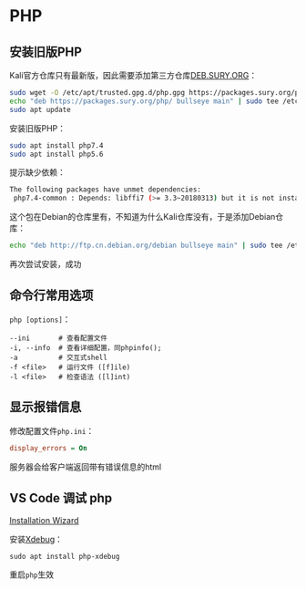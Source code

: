 # PHP

## 安装旧版PHP

Kali官方仓库只有最新版，因此需要添加第三方仓库[DEB.SURY.ORG](https://deb.sury.org/)：

```bash
sudo wget -O /etc/apt/trusted.gpg.d/php.gpg https://packages.sury.org/php/apt.gpg
echo "deb https://packages.sury.org/php/ bullseye main" | sudo tee /etc/apt/sources.list.d/php.list
sudo apt update
```

安装旧版PHP：

```bash
sudo apt install php7.4
sudo apt install php5.6
```

提示缺少依赖：

```bash
The following packages have unmet dependencies:
 php7.4-common : Depends: libffi7 (>= 3.3~20180313) but it is not installable
```

这个包在Debian的仓库里有，不知道为什么Kali仓库没有，于是添加Debian仓库：

```bash
echo "deb http://ftp.cn.debian.org/debian bullseye main" | sudo tee /etc/apt/sources.list.d/debian.list
```

再次尝试安装，成功

## 命令行常用选项

`php [options]`：

```shell
--ini       # 查看配置文件
-i, --info  # 查看详细配置，同phpinfo();
-a          # 交互式shell
-f <file>   # 运行文件 ([f]ile)
-l <file>   # 检查语法 ([l]int)
```

## 显示报错信息

修改配置文件`php.ini`：

```ini
display_errors = On
```

服务器会给客户端返回带有错误信息的html

## VS Code 调试 php

[Installation Wizard](https://xdebug.org/wizard)

安装[Xdebug](https://xdebug.org/docs/install#linux)：

```shell
sudo apt install php-xdebug
```

重启`php`生效